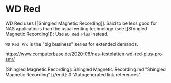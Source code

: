 # WD Red

WD Red uses [[Shingled Magnetic Recording]]. Said to be less good for NAS applications than the usual writing technology (see [[Shingled Magnetic Recording]]): Use `WD Red Plus` instead.

`WD Red Pro` is the "big business" series for extended demands.

https://www.computerbase.de/2020-06/nas-festplatten-wd-red-plus-pro-smr/

[//begin]: # "Autogenerated link references for markdown compatibility"
[Shingled Magnetic Recording]: Shingled Magnetic Recording.md "Shingled Magnetic Recording"
[//end]: # "Autogenerated link references"
